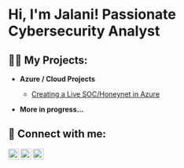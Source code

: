 <h1>Hi, I'm Jalani! Passionate Cybersecurity Analyst</h1>

<h2>👨‍💻 My Projects:</h2>

- <b>Azure / Cloud Projects</b>
  - [Creating a Live SOC/Honeynet in Azure](https://github.com/Jalanicybertest/Cloud-SOC)
    
- <b>More in progress...</b>

<h2> 🤳 Connect with me:</h2>

[<img align="left" alt="JalaniHeath | Twitter" width="22px" src="https://cdn.jsdelivr.net/npm/simple-icons@v3/icons/twitter.svg" />][twitter]
[<img align="left" alt="JalaniHeath | LinkedIn" width="22px" src="https://cdn.jsdelivr.net/npm/simple-icons@v3/icons/linkedin.svg" />][linkedin]
[<img align="left" alt="JalaniHeath | Instagram" width="22px" src="https://cdn.jsdelivr.net/npm/simple-icons@v3/icons/instagram.svg" />][instagram]

[twitter]: https://twitter.com
[instagram]: https://www.instagram.com
[linkedin]: https://www.linkedin.com/in/jalani-heath-137377304/
